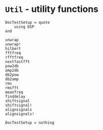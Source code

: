 # `Util` - utility functions
```@meta
DocTestSetup = quote
    using DSP
end
```

```@docs
unwrap
unwrap!
hilbert
fftfreq
rfftfreq
nextfastfft
pow2db
amp2db
db2pow
db2amp
rms
rmsfft
meanfreq
finddelay
shiftsignal
shiftsignal!
alignsignals
alignsignals!
```

```@meta
DocTestSetup = nothing
```
